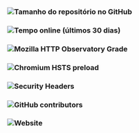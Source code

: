 ### ![Tamanho do repositório no GitHub](https://img.shields.io/github/repo-size/RadioMarchetti/ermanomarchetti?label=tamanho%20do%20reposit%C3%B3rio)
### ![Tempo online (últimos 30 dias)](https://img.shields.io/uptimerobot/ratio/m786088042-709ed0f932511cfe955306ed?label=tempo%20online)
### ![Mozilla HTTP Observatory Grade](https://img.shields.io/mozilla-observatory/grade/ermanomarchetti.web.app?publish)
### ![Chromium HSTS preload](https://img.shields.io/hsts/preload/ermanomarchetti.web.app)
### ![Security Headers](https://img.shields.io/security-headers?url=https%3A%2F%2Fermanomarchetti.web.app)
### ![GitHub contributors](https://img.shields.io/github/contributors/RadioMarchetti/ermanomarchetti?label=contribuidores)
### ![Website](https://img.shields.io/website?down_message=offline&up_message=online&url=https%3A%2F%2Fermanomarchetti.herokuapp.com)
### 
